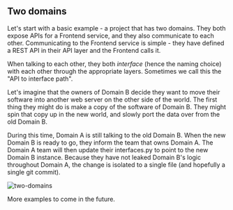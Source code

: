 ## Two domains

Let's start with a basic example - a project that has two domains. They both expose APIs for a Frontend service, and they also communicate to each other.
Communicating to the Frontend service is simple - they have defined a REST API in their API layer and the Frontend calls it.

When talking to each other, they both _interface_ (hence the naming choice) with each other through the appropriate layers. Sometimes we call this the "API to interface path".

Let's imagine that the owners of Domain B decide they want to move their software into another web server on the other side of the world. The first thing they might do is make a copy of the software of Domain B. They might spin that copy up in the new world, and slowly port the data over from the old Domain B.

During this time, Domain A is still talking to the old Domain B. When the new Domain B is ready to go, they inform the team that owns Domain A. The Domain A team will then update their interfaces.py to point to the new Domain B instance. Because they have not leaked Domain B's logic throughout Domain A, the change is isolated to a single file (and hopefully a single git commit).

![two-domains](https://raw.githubusercontent.com/phalt/django-api-domains/master/diagrams/two_dads.png)

More examples to come in the future.